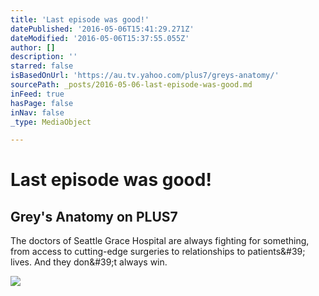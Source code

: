 ```yaml
---
title: 'Last episode was good!'
datePublished: '2016-05-06T15:41:29.271Z'
dateModified: '2016-05-06T15:37:55.055Z'
author: []
description: ''
starred: false
isBasedOnUrl: 'https://au.tv.yahoo.com/plus7/greys-anatomy/'
sourcePath: _posts/2016-05-06-last-episode-was-good.md
inFeed: true
hasPage: false
inNav: false
_type: MediaObject

---
```

# Last episode was good!

<article style=""><h1>Grey's Anatomy on PLUS7</h1><p>The doctors of Seattle Grace Hospital are always fighting for something, from access to cutting-edge surgeries to relationships to patients&amp;#39; lives. And they don&amp;#39;t always win.</p><img src="https://s.yimg.com/ea/img/-/151028/greys_thumb_1b30kp6-1b30kq7.jpg" /></article>
